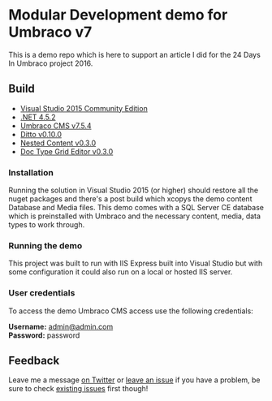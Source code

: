 # Modular Development demo for Umbraco v7

This is a demo repo which is here to support an article I did for the 24 Days In Umbraco project 2016.

## Build

 - [Visual Studio 2015 Community Edition](https://www.visualstudio.com/vs/community/)
 - [.NET 4.5.2](https://www.microsoft.com/en-us/download/details.aspx?id=42643)
 - [Umbraco CMS v7.5.4](https://www.nuget.org/packages/UmbracoCms/7.5.4)
 - [Ditto v0.10.0](https://www.nuget.org/packages/Our.Umbraco.Ditto/0.10.0)
 - [Nested Content v0.3.0](https://www.nuget.org/packages/Our.Umbraco.NestedContent/0.3.0)
 - [Doc Type Grid Editor v0.3.0](https://www.nuget.org/packages/Our.Umbraco.DocTypeGridEditor/0.3.0)

### Installation

Running the solution in Visual Studio 2015 (or higher) should restore all the nuget packages and there's a post build which xcopys the demo content Database and Media files. This demo comes with a SQL Server CE database which is preinstalled with Umbraco and the necessary content, media, data types to work through.

### Running the demo

This project was built to run with IIS Express built into Visual Studio but with some configuration it could also run on a local or hosted IIS server.

### User credentials

To access the demo Umbraco CMS access use the following credentials:

**Username:** admin@admin.com  
**Password:** password

## Feedback 

Leave me a message [on Twitter](https://twitter.com/jamiepollock) or [leave an issue](https://github.com/jamiepollock/umbraco-modular-development/issues/new) if you have a problem, be sure to check [existing issues](https://github.com/jamiepollock/umbraco-modular-development/issues) first though!